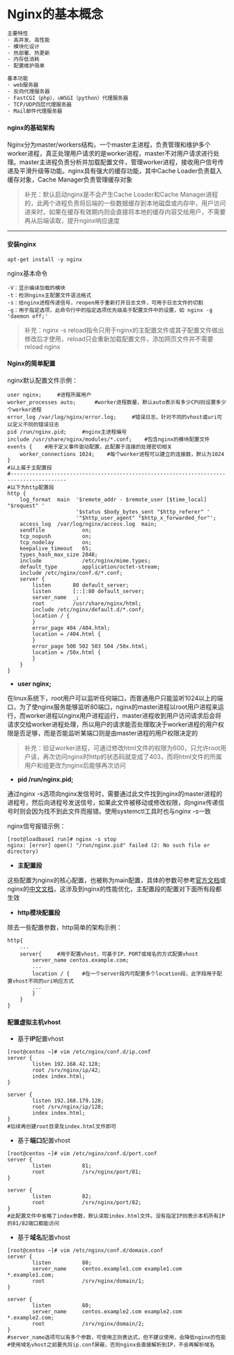 # Nginx的基本概念

```diff
主要特性
· 高并发、高性能
· 模块化设计
· 热部署、热更新
· 内存低消耗
· 配置维护简单

基本功能
· web服务器
· 反向代理服务器
· FastCGI（php）、uWSGI（python）代理服务器
· TCP/UDP四层代理服务器
· Mail邮件代理服务器
```

#### nginx的基础架构

Nginx分为master/workers结构，一个master主进程，负责管理和维护多个worker进程，真正处理用户请求的是worker进程，master不对用户请求进行处理。master主进程负责分析并加载配置文件，管理worker进程，接收用户信号传递及平滑升级等功能。nginx具有强大的缓存功能，其中Cache Loader负责载入缓存对象，Cache Manager负责管理缓存对象

> 补充：默认启动nginx是不会产生Cache Loader和Cache Manager进程的，此两个进程负责将后端的一些数据缓存到本地磁盘或内存中，用户访问进来时，如果在缓存有效期内则会直接将本地的缓存内容交给用户，不需要再从后端读取，提升nginx响应速度

---

#### 安装nginx

```shell
apt-get install -y nginx
```

nginx基本命令

```shell
-V：显示编译加载的模块
-t：检测nginx主配置文件语法格式
-s：给nginx进程传递信号，reopen用于重新打开日志文件，可用于日志文件的切割
-g：用于指定选项，此命令行中的指定选项优先级高于配置文件中的设置，如 nginx -g 'daemon off;'
```

> 补充：nginx -s reload指令只用于nginx的主配置文件或其子配置文件做出修改后才使用，reload只会重新加载配置文件，添加网页文件并不需要reload nginx

#### Nginx的简单配置

nginx默认配置文件示例：

```shell
user nginx;		#进程所属用户
worker_processes auto;		#worker进程数量，默认auto表示有多少CPU则设置多少个worker进程
error_log /var/log/nginx/error.log;		#错误日志，针对不同的vhost或uri可以定义不同的错误日志
pid /run/nginx.pid;		#nginx主进程编号
include /usr/share/nginx/modules/*.conf;	#包含nginx的模块配置文件
events {	#用于定义事件驱动配置，此配置于连接的处理密切相关
    worker_connections 1024;	#每个worker进程可以建立的连接数，默认为1024
}
#以上属于主配置段
#----------------------------------------------------------------------------------------
#以下为http配置段
http {
    log_format  main  '$remote_addr - $remote_user [$time_local] "$request" '
                      '$status $body_bytes_sent "$http_referer" '
                      '"$http_user_agent" "$http_x_forwarded_for"';
    access_log  /var/log/nginx/access.log  main;
    sendfile            on;
    tcp_nopush          on;
    tcp_nodelay         on;
    keepalive_timeout   65;
    types_hash_max_size 2048;
    include             /etc/nginx/mime.types;
    default_type        application/octet-stream;
    include /etc/nginx/conf.d/*.conf;
    server {
        listen       80 default_server;
        listen       [::]:80 default_server;
        server_name  _;
        root         /usr/share/nginx/html;
        include /etc/nginx/default.d/*.conf;
        location / {
        }
        error_page 404 /404.html;
        location = /404.html {
        }
        error_page 500 502 503 504 /50x.html;
        location = /50x.html {
        }
    }
}
```

- **user nginx;**

在linux系统下，root用户可以监听任何端口，而普通用户只能监听1024以上的端口，为了使nginx服务能够监听80端口，nginx的master进程以root用户进程来运行，而worker进程以nginx用户进程运行，master进程收到用户访问请求后会将请求交给worker进程处理，所以用户的请求能否处理取决于worker进程的用户权限是否足够，而是否能监听某端口则是由master进程的用户权限决定的

> 补充：验证worker进程，可通过修改html文件的权限为600，只允许root用户读，再次访问nginx时http的状态码就变成了403，而将html文件的所属用户和组更改为nginx后能够再次访问

- **pid /run/nginx.pid;**

通过nginx -s选项向nginx发信号时，需要通过此文件找到nginx的master进程的进程号，然后向进程号发送信号，如果此文件被移动或修改权限，向nginx传递信号时则会因为找不到此文件而报错。使用systemctl工具时也与nginx -s一致

nginx信号报错示例：

```shell
[root@loadbase1 run]# nginx -s stop
nginx: [error] open() "/run/nginx.pid" failed (2: No such file or directory)
```

- **主配置段**

这些配置为nginx的核心配置，也被称为main配置，具体的参数可参考[官方文档](http://nginx.org/en/docs/)或nginx的[中文文档](https://www.nginx.cn/doc/)，这涉及到nginx的性能优化，主配置段的配置对下面所有段都生效

- **http模块配置段**

除去一些配置参数，http简单的架构示例：

```shell
http{
	...
	server{		#用于配置vhost，可基于IP、PORT或域名的方式配置vhost
		server_name	centos.example.com;
		...
		location / {	#在一个server段内可配置多个location段，此字段用于配置vhost不同的uri响应方式
		...
		}
	}
}
```

#### 配置虚拟主机vhost

- 基于**IP**配置vhost

```shell
[root@centos ~]# vim /etc/nginx/conf.d/ip.conf
server {
        listen 192.168.42.128;
        root /srv/nginx/ip/42;
        index index.html;
}

server {
        listen 192.168.179.128;
        root /srv/nginx/ip/128;
        index index.html;
}
#后续再创建root目录及index.html文件即可
```

- 基于**端口**配置vhost

```shell
[root@centos ~]# vim /etc/nginx/conf.d/port.conf
server {
        listen          81;
        root            /srv/nginx/port/81;
}

server {
        listen          82;
        root            /srv/nginx/port/82;
}
#此配置文件中省略了index参数，默认读取index.html文件。没有指定IP则表示本机所有IP的81/82端口都能访问
```

- 基于**域名**配置vhost

```shell
[root@centos ~]# vim /etc/nginx/conf.d/domain.conf
server {
        listen          80;
        server_name     centos.example1.com example1.com *.example1.com;
        root            /srv/nginx/domain/1;
}

server {
        listen          80;
        server_name     centos.example2.com example2.com *.example2.com;
        root            /srv/nginx/domain/2;
}
#server_name选项可以有多个参数，可使用正则表达式，但不建议使用，会降低nginx的性能
#使用域名vhost之前要先将ip.conf屏蔽，否则nginx会直接解析到IP，不会再解析域名
```

